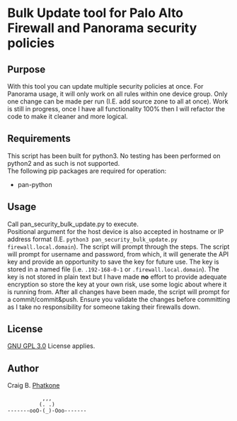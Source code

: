 # Bulk Update tool for Palo Alto Firewall and Panorama security policies

## Purpose
With this tool you can update multiple security policies at once. For Panorama usage, it will only work on all rules within one device group.
Only one change can be made per run (I.E. add source zone to all at once).
Work is still in progress, once I have all functionality 100% then I will refactor the code to make it cleaner and more logical.


## Requirements
This script has been built for python3. No testing has been performed on python2 and as such is not supported.  
The following pip packages are required for operation:
 - pan-python


## Usage
Call pan_security_bulk_update.py to execute.  
Positional argument for the host device is also accepted in hostname or IP address format (I.E. `python3 pan_security_bulk_update.py firewall.local.domain`).
The script will prompt through the steps.
The script will prompt for username and password, from which, it will generate the API key and provide an opportunity to save the key for future use.
The key is stored in a named file (i.e. `.192-168-0-1` or `.firewall.local.domain`). 
The key is not stored in plain text but I have made **no** effort to provide adequate encryption so store the key at your own risk, use some logic about where it is running from.
After all changes have been made, the script will prompt for a commit/commit&push. 
Ensure you validate the changes before committing as I take no responsibility for someone taking their firewalls down.


## License
[GNU GPL 3.0](LICENSE) License applies.

## Author
Craig B. [Phatkone](https://github.com/Phatkone)
```
           ,,,
          (. .)
-------ooO-(_)-Ooo-------
```